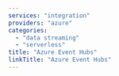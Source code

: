 ```yaml
---
services: "integration"
providers: "azure"
categories:
  - "data streaming"
  - "serverless"
title: "Azure Event Hubs"
linkTitle: "Azure Event Hubs"
---
```

